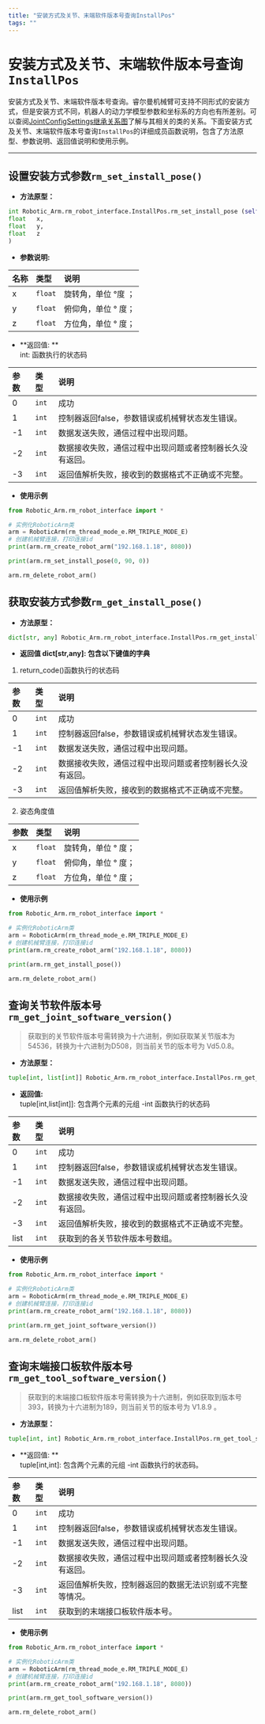 ```yaml
---
title: "安装方式及关节、末端软件版本号查询InstallPos"
tags: ""
---
```


# 安装方式及关节、末端软件版本号查询`InstallPos`

安装方式及关节、末端软件版本号查询。睿尔曼机械臂可支持不同形式的安装方式，但是安装方式不同，机器人的动力学模型参数和坐标系的方向也有所差别。可以查阅[JointConfigSettings继承关系图](../继承关系图/关节配置JointConfigSettings.md)了解与其相关的类的关系。下面安装方式及关节、末端软件版本号查询`InstallPos`的详细成员函数说明，包含了方法原型、参数说明、返回值说明和使用示例。

---

## 设置安装方式参数`rm_set_install_pose()`

- **方法原型：**
```python
int Robotic_Arm.rm_robot_interface.InstallPos.rm_set_install_pose (self,
float 	x,
float 	y,
float 	z 
)	
```
- **参数说明:**

|   名称    |   类型    |   说明    |
| :--- | :--- | :--- |
|   x  |    `float`    |    旋转角，单位 °度 ；   |
|   y  |    `float`   |   俯仰角，单位 ° 度；    |
|   z  |    `float`   |    方位角，单位 ° 度；   |

- **返回值: **</br>
 int: 函数执行的状态码
 
|   参数    |   类型    |   说明    |
| :--- | :--- | :--- |
|   0  |    `int`    |    成功    |
|   1  |    `int`    |   控制器返回false，参数错误或机械臂状态发生错误。   |
|   -1  |    `int`   |   数据发送失败，通信过程中出现问题。              |
|   -2  |    `int`   |   数据接收失败，通信过程中出现问题或者控制器长久没有返回。 |
|   -3  |    `int`   |   返回值解析失败，接收到的数据格式不正确或不完整。    |

- **使用示例**
  
```python
from Robotic_Arm.rm_robot_interface import *

# 实例化RoboticArm类
arm = RoboticArm(rm_thread_mode_e.RM_TRIPLE_MODE_E)
# 创建机械臂连接，打印连接id
print(arm.rm_create_robot_arm("192.168.1.18", 8080))

print(arm.rm_set_install_pose(0, 90, 0))

arm.rm_delete_robot_arm()
```

## 获取安装方式参数`rm_get_install_pose()`
- **方法原型：**
```python
dict[str, any] Robotic_Arm.rm_robot_interface.InstallPos.rm_get_install_pose (self)
```

- **返回值 dict[str,any]: 包含以下键值的字典**

1. return_code()函数执行的状态码

|   参数    |   类型    |   说明    |
| :--- | :--- | :--- |
|   0  |    `int`    |    成功    |
|   1  |    `int`    |   控制器返回false，参数错误或机械臂状态发生错误。   |
|   -1  |    `int`   |   数据发送失败，通信过程中出现问题。              |
|   -2  |    `int`   |   数据接收失败，通信过程中出现问题或者控制器长久没有返回。 |
|   -3  |    `int`   |   返回值解析失败，接收到的数据格式不正确或不完整。    |
2. 姿态角度值

|   参数    |   类型    |   说明    |
| :--- | :--- | :--- |
|   x  |    `float`    |    旋转角，单位 ° 度；  |
|   y  |    `float`   |   俯仰角，单位 ° 度；   |
|   z  |    `float`   |    方位角，单位 ° 度；  |

- **使用示例**
  
```python
from Robotic_Arm.rm_robot_interface import *

# 实例化RoboticArm类
arm = RoboticArm(rm_thread_mode_e.RM_TRIPLE_MODE_E)
# 创建机械臂连接，打印连接id
print(arm.rm_create_robot_arm("192.168.1.18", 8080))

print(arm.rm_get_install_pose())

arm.rm_delete_robot_arm()
```

## 查询关节软件版本号`rm_get_joint_software_version()`

> 获取到的关节软件版本号需转换为十六进制，例如获取某关节版本为54536，转换为十六进制为D508，则当前关节的版本号为 Vd5.0.8。


- **方法原型：**
```python
tuple[int, list[int]] Robotic_Arm.rm_robot_interface.InstallPos.rm_get_joint_software_version (self)
```

- **返回值:** </br>
tuple[int,list[int]]: 包含两个元素的元组 -int 函数执行的状态码

|   参数    |   类型    |   说明    |
| :--- | :--- | :--- |
|   0  |    `int`    |    成功    |
|   1  |    `int`    |   控制器返回false，参数错误或机械臂状态发生错误。   |
|   -1 |    `int`   |   数据发送失败，通信过程中出现问题。              |
|   -2 |    `int`   |   数据接收失败，通信过程中出现问题或者控制器长久没有返回。 |
|   -3 |    `int`   |   返回值解析失败，接收到的数据格式不正确或不完整。    |
| list |    `int`   |   获取到的各关节软件版本号数组。    |

- **使用示例**
  
```python
from Robotic_Arm.rm_robot_interface import *

# 实例化RoboticArm类
arm = RoboticArm(rm_thread_mode_e.RM_TRIPLE_MODE_E)
# 创建机械臂连接，打印连接id
print(arm.rm_create_robot_arm("192.168.1.18", 8080))

print(arm.rm_get_joint_software_version())

arm.rm_delete_robot_arm()
```
## 查询末端接口板软件版本号`rm_get_tool_software_version()`

> 获取到的末端接口板软件版本号需转换为十六进制，例如获取到版本号393，转换为十六进制为189，则当前关节的版本号为 V1.8.9 。


- **方法原型：**
```python
tuple[int, int] Robotic_Arm.rm_robot_interface.InstallPos.rm_get_tool_software_version (self)    
```

- **返回值: **</br>
tuple[int,int]: 包含两个元素的元组 -int 函数执行的状态码。

|   参数    |   类型    |   说明    |
| :--- | :--- | :--- |
|   0  |    `int`    |    成功    |
|   1  |    `int`    |   控制器返回false，参数错误或机械臂状态发生错误。   |
|   -1  |    `int`   |   数据发送失败，通信过程中出现问题。              |
|   -2  |    `int`   |   数据接收失败，通信过程中出现问题或者控制器长久没有返回。 |
|   -3  |    `int`   |  返回值解析失败，控制器返回的数据无法识别或不完整等情况。    |
| list  |    `int`   |   获取到的末端接口板软件版本号。    |

- **使用示例**
  
```python
from Robotic_Arm.rm_robot_interface import *

# 实例化RoboticArm类
arm = RoboticArm(rm_thread_mode_e.RM_TRIPLE_MODE_E)
# 创建机械臂连接，打印连接id
print(arm.rm_create_robot_arm("192.168.1.18", 8080))

print(arm.rm_get_tool_software_version())

arm.rm_delete_robot_arm()
```
